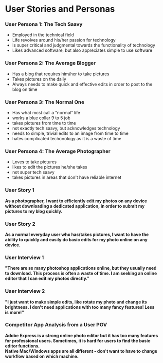 # User Stories and Personas

### User Persona 1: The Tech Saavy

- Employed in the technical field
- Life revolves around his/her passion for technology
- Is super critical and judgmental towards the functionality of technology
- Likes advanced software, but also appreciates simple to use software

### User Persona 2: The Average Blogger

- Has a blog that requires him/her to take pictures
- Takes pictures on the daily
- Always needs to make quick and effective edits in order to post to the blog on time

### User Persona 3: The Normal One

- Has what most call a "normal" life
- works a blue collar 9 to 5 job
- takes pictures from time to time
- not exactly tech saavy, but acknowledges technology
- needs to simple, trivial edits to an image from time to time
- hates complicated techonology as it is a waste of time

### User Persona 4: The Average Photographer

- Loves to take pictures 
- likes to edit the pictures he/she takes
- not super tech saavy
- takes pictures in areas that don't have reliable internet

### User Story 1

**As a photographer, I want to efficiently edit my photos on any device without downloading a dedicated application, in order to submit my pictures to my blog quickly.**

### User Story 2

**As a normal everyday user who has/takes pictures, I want to have the ability to quickly and easily do basic edits for my photo online on any device.**

### User Interview 1

**"There are so many photoshop applications online, but they usually need to download. This process is often a waste of time. I am seeking an online editor that I can edit my photos directly."**

### User Interview 2

**"I just want to make simple edits, like rotate my photo and change its brightness. I don't need applications with too many fancy features! Less is more!"**

### Competitor App Analysis from a User POV

**Adobe Express is a strong online photo editor but it has too many features for professional users. Sometimes, it is hard for users to find the basic editor functions.**\
**Native Mac/Windows apps are all different - don't want to have to change workflow based on which machine.**
